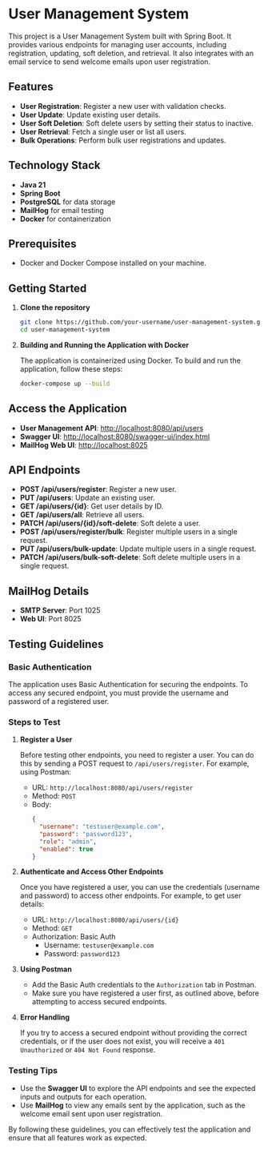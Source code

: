 # User Management System

This project is a User Management System built with Spring Boot. It provides various endpoints 
for managing user accounts, including registration, updating, soft deletion, and retrieval.
It also integrates with an email service to send welcome emails upon user registration.

## Features

- **User Registration**: Register a new user with validation checks.
- **User Update**: Update existing user details.
- **User Soft Deletion**: Soft delete users by setting their status to inactive.
- **User Retrieval**: Fetch a single user or list all users.
- **Bulk Operations**: Perform bulk user registrations and updates.

## Technology Stack

- **Java 21**
- **Spring Boot**
- **PostgreSQL** for data storage
- **MailHog** for email testing
- **Docker** for containerization

## Prerequisites

- Docker and Docker Compose installed on your machine.

## Getting Started

1. **Clone the repository**

    ```bash
    git clone https://github.com/your-username/user-management-system.git
    cd user-management-system
    ```

2. **Building and Running the Application with Docker**

   The application is containerized using Docker. To build and run the application, follow these steps:

    ```bash
    docker-compose up --build
    ```

## Access the Application

- **User Management API**: [http://localhost:8080/api/users](http://localhost:8080/api/users)
- **Swagger UI**: [http://localhost:8080/swagger-ui/index.html](http://localhost:8080/swagger-ui/index.html)
- **MailHog Web UI**: [http://localhost:8025](http://localhost:8025)

## API Endpoints

- **POST /api/users/register**: Register a new user.
- **PUT /api/users**: Update an existing user.
- **GET /api/users/{id}**: Get user details by ID.
- **GET /api/users/all**: Retrieve all users.
- **PATCH /api/users/{id}/soft-delete**: Soft delete a user.
- **POST /api/users/register/bulk**: Register multiple users in a single request.
- **PUT /api/users/bulk-update**: Update multiple users in a single request.
- **PATCH /api/users/bulk-soft-delete**: Soft delete multiple users in a single request.

## MailHog Details

- **SMTP Server**: Port 1025
- **Web UI**: Port 8025

## Testing Guidelines

### Basic Authentication

The application uses Basic Authentication for securing the endpoints. To access any secured endpoint, you must provide the username and password of a registered user.

### Steps to Test

1. **Register a User**

   Before testing other endpoints, you need to register a user. You can do this by sending a POST request to `/api/users/register`. For example, using Postman:

   - URL: `http://localhost:8080/api/users/register`
   - Method: `POST`
   - Body:
     ```json
     {
       "username": "testuser@example.com",
       "password": "password123",
       "role": "admin",
       "enabled": true
     }
     ```

2. **Authenticate and Access Other Endpoints**

   Once you have registered a user, you can use the credentials (username and password) to access other endpoints. For example, to get user details:

   - URL: `http://localhost:8080/api/users/{id}`
   - Method: `GET`
   - Authorization: Basic Auth
      - Username: `testuser@example.com`
      - Password: `password123`

3. **Using Postman**

   - Add the Basic Auth credentials to the `Authorization` tab in Postman.
   - Make sure you have registered a user first, as outlined above, before attempting to access secured endpoints.

4. **Error Handling**

   If you try to access a secured endpoint without providing the correct credentials, or if the user does not exist, you will receive a `401 Unauthorized` or `404 Not Found` response.

### Testing Tips

- Use the **Swagger UI** to explore the API endpoints and see the expected inputs and outputs for each operation.
- Use **MailHog** to view any emails sent by the application, such as the welcome email sent upon user registration.

By following these guidelines, you can effectively test the application and ensure that all features work as expected.
